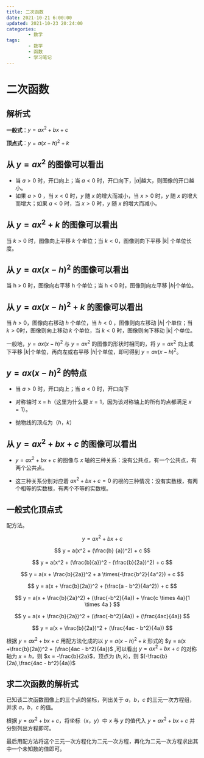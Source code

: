 ```yaml
---
title: 二次函数
date: 2021-10-21 6:00:00
updated: 2021-10-23 20:24:00
categories:
        - 数学
tags:
        - 数学
        - 函数
        - 学习笔记
---
```

# 二次函数

## 解析式

**一般式**：$y = ax^2 + bx + c$

**顶点式**：$y = a(x - h)^2 + k$

## 从 $y = ax^2$ 的图像可以看出

-   当 $a > 0$ 时，开口向上；当 $a < 0$ 时，开口向下，$|a|$越大，则图像的开口越小。
-   如果 $a > 0$ ，当 $x < 0$ 时，$y$ 随 $x$ 的增大而减小，当 $x > 0$ 时，$y$ 随 $x$ 的增大而增大；如果 $a < 0$ 时，当 $x > 0$ 时，$y$ 随 $x$ 的增大而减小。

## 从 **$y = ax^2 + k$** 的图像可以看出

当 $k > 0$ 时，图像向上平移 $k$ 个单位；当 $k < 0$，图像则向下平移 $|k|$ 个单位长度。

## 从 $y = ax(x - h)^2$ 的图像可以看出

当 h > 0 时，图像向右平移 h 个单位；当 h < 0 时，图像则向左平移 $|h|$个单位。

## 从 $y = ax(x - h)^2 + k$ 的图像可以看出

当 $h > 0$，图像向右移动 $h$ 个单位，当 $h < 0$ ，图像则向左移动 $|h|$ 个单位；当 $k > 0$时，图像则向上移动 $k$ 个单位，当 $k < 0$ 时，图像则向下移动 $|k|$ 个单位。

一般地，$y = ax(x - h)^2$ 与 $y = ax^2$ 的图像的形状时相同的，将 $y = ax^2$ 向上或下平移 $|k|$个单位，再向左或右平移 $|h|$个单位，即可得到 $y = ax(x - h)^2$。

## $y = ax(x - h)^2$ 的特点

-   当 $a > 0$ 时，开口向上；当 $a < 0$ 时，开口向下

-   对称轴时 x = h（这里为什么要 $x = 1$，因为该对称轴上的所有的点都满足 $x = 1$）。

-   抛物线的顶点为（$h$，$k$）

## 从 $y = ax^2 + bx + c$ 的图像可以看出

-   $y = ax^2 + bx + c$ 的图像与 $x$ 轴的三种关系：没有公共点，有一个公共点，有两个公共点。

-   这三种关系分别对应着 $ax^2 + bx + c = 0$ 的根的三种情况：没有实数根，有两个相等的实数根，有两个不等的实数根。

## 一般式化顶点式

配方法。

$$
y = ax^2 + bx + c
$$

$$
y = a(x^2 + (\frac{b} {a})^2) + c
$$

$$
y = a(x^2 + (\frac{b}{a})^2 - (\frac{b}{2a})^2) + c
$$

$$
y = a(x + \frac{b}{2a})^2 + a \times(-\frac{b^2}{4a^2}) + c
$$

$$
y = a(x + \frac{b}{2a})^2 + (\frac{a - b^2}{4a^2}) + c
$$

$$
y = a(x + \frac{b}{2a}^2) + (\frac{-b^2}{4a}) + \frac{c \times 4a}{1 \times 4a }
$$

$$
y = a(x + \frac{b}{2a})^2 + (\frac{-b^2}{4a}) + (\frac{4ac}{4a})
$$

$$
y = a(x + \frac{b}{2a})^2 + (\frac{4ac - b^2}{4a})
$$

根据 $y = ax^2 + bx + c$ 用配方法化成的以 $y = a(x - h)^2 +k$ 形式的 $y = a(x +\frac{b}{2a})^2 + (\frac{4ac - b^2}{4a})$ ,可以看出 $y = ax^2 + bx + c$ 的对称轴为 $x = h$，则 $x = -\frac{b}{2a}$，顶点为 $(h,k)$，则 $(-\frac{b}{2a},\frac{4ac - b^2}{4a})$

## 求二次函数的解析式

已知该二次函数图像上的三个点的坐标，列出关于 $a$，$b$，$c$ 的三元一次方程组，并求 $a$，$b$，$c$ 的值。

根据 $y = ax^2 + bx + c$，将坐标（$x$，$y$）中 $x$ 与 $y$ 的值代入 $y = ax^2 + bx + c$ 并分别列出方程即可。

最后用配方法将这个三元一次方程化为二元一次方程，再化为二元一次方程求出其中一个未知数的值即可。
